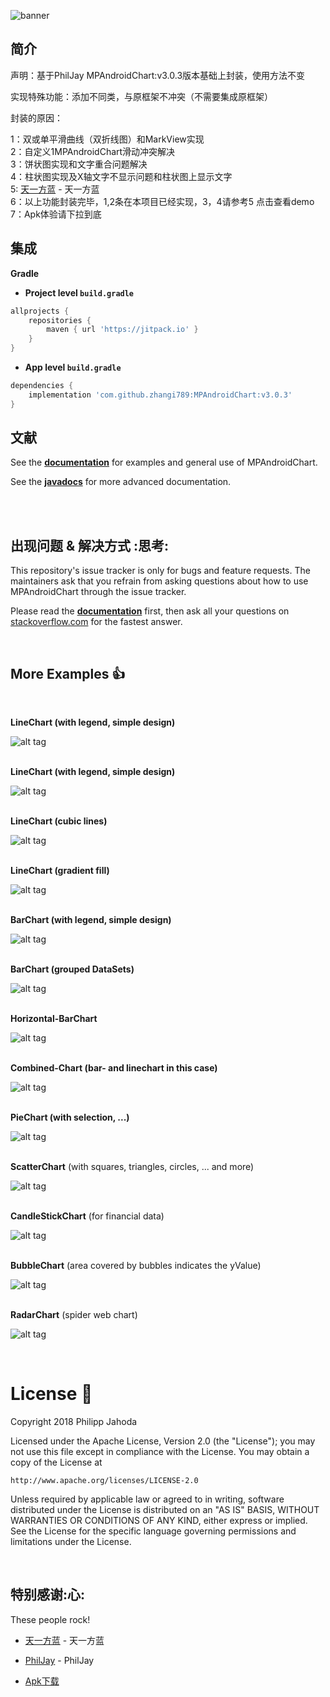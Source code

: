 ![banner](https://raw.github.com/PhilJay/MPChart/master/design/feature_graphic_smaller.png)


## 简介

   声明：基于PhilJay MPAndroidChart:v3.0.3版本基础上封装，使用方法不变</br>
  
  
   实现特殊功能：添加不同类，与原框架不冲突（不需要集成原框架）</br>
  
   封装的原因：</br>
   
   1：双或单平滑曲线（双折线图）和MarkView实现   </br>
   2：自定义1MPAndroidChart滑动冲突解决  </br>
   3：饼状图实现和文字重合问题解决  </br>
   4：柱状图实现及X轴文字不显示问题和柱状图上显示文字</br>
   5: [天一方蓝](https://github.com/JinBoy23520/MPAndroidChartDemoByJin) - 天一方蓝 </br>
   6：以上功能封装完毕，1,2条在本项目已经实现，3，4请参考5 点击查看demo</br>
   7：Apk体验请下拉到底</br>

      

## 集成

**Gradle**

- **Project level `build.gradle`**
```gradle
allprojects {
    repositories {
        maven { url 'https://jitpack.io' }
    }
}
```
- **App level `build.gradle`**
```gradle
dependencies {
    implementation 'com.github.zhangi789:MPAndroidChart:v3.0.3'
}
```

## 文献

See the [**documentation**](https://github.com/PhilJay/MPAndroidChart/wiki) for examples and general use of MPAndroidChart.

See the [**javadocs**](https://jitpack.io/com/github/PhilJay/MPAndroidChart/v3.0.3/javadoc/) for more advanced documentation.

<br/>


<br/>

## 出现问题 & 解决方式 :思考:

This repository's issue tracker is only for bugs and feature requests. The maintainers ask that you refrain from asking questions about how to use MPAndroidChart through the issue tracker.

Please read the [**documentation**](https://github.com/PhilJay/MPAndroidChart/wiki) first, then ask all your questions on [stackoverflow.com](https://stackoverflow.com/questions/tagged/mpandroidchart) for the fastest answer.

<br/>



## More Examples :+1:

<br/>

**LineChart (with legend, simple design)**

![alt tag](https://raw.github.com/PhilJay/MPChart/master/screenshots/simpledesign_linechart4.png)
<br/><br/>

**LineChart (with legend, simple design)**

![alt tag](https://raw.github.com/PhilJay/MPChart/master/screenshots/simpledesign_linechart3.png)
<br/><br/>

**LineChart (cubic lines)**

![alt tag](https://raw.github.com/PhilJay/MPChart/master/screenshots/cubiclinechart.png)
<br/><br/>

**LineChart (gradient fill)**

![alt tag](https://raw.github.com/PhilJay/MPAndroidChart/master/screenshots/line_chart_gradient.png)
<br/><br/>

**BarChart (with legend, simple design)**

![alt tag](https://raw.github.com/PhilJay/MPChart/master/screenshots/simpledesign_barchart3.png)
<br/><br/>

**BarChart (grouped DataSets)**

![alt tag](https://raw.github.com/PhilJay/MPChart/master/screenshots/groupedbarchart.png)
<br/><br/>

**Horizontal-BarChart**

![alt tag](https://raw.github.com/PhilJay/MPChart/master/screenshots/horizontal_barchart.png)
<br/><br/>

**Combined-Chart (bar- and linechart in this case)**

![alt tag](https://raw.github.com/PhilJay/MPChart/master/screenshots/combined_chart.png)
<br/><br/>

**PieChart (with selection, ...)**

![alt tag](https://raw.github.com/PhilJay/MPAndroidChart/master/screenshots/simpledesign_piechart1.png)
<br/><br/>

**ScatterChart** (with squares, triangles, circles, ... and more)

![alt tag](https://raw.github.com/PhilJay/MPAndroidChart/master/screenshots/scatterchart.png)
<br/><br/>

**CandleStickChart** (for financial data)

![alt tag](https://raw.github.com/PhilJay/MPAndroidChart/master/screenshots/candlestickchart.png)
<br/><br/>

**BubbleChart** (area covered by bubbles indicates the yValue)

![alt tag](https://raw.github.com/PhilJay/MPAndroidChart/master/screenshots/bubblechart.png)
<br/><br/>

**RadarChart** (spider web chart)

![alt tag](https://raw.github.com/PhilJay/MPAndroidChart/master/screenshots/radarchart.png)

<br/>

# License :page_facing_up:

Copyright 2018 Philipp Jahoda

Licensed under the Apache License, Version 2.0 (the "License");
you may not use this file except in compliance with the License.
You may obtain a copy of the License at

    http://www.apache.org/licenses/LICENSE-2.0

Unless required by applicable law or agreed to in writing, software
distributed under the License is distributed on an "AS IS" BASIS,
WITHOUT WARRANTIES OR CONDITIONS OF ANY KIND, either express or implied.
See the License for the specific language governing permissions and
limitations under the License.

<br/>

## 特别感谢:心:

These people rock!

- [天一方蓝](https://blog.csdn.net/dt235201314/article/details/54135182) - 天一方蓝
- [PhilJay](https://github.com/PhilJay/MPAndroidChart) - PhilJay

- [Apk下载](http://app-global.pgyer.com/d41085d908b67fc04f54f2bef33110db.apk?attname=MpChart.apk&sign=aab429f2339612af6144304f298c1695&t=5bbef2ad)

